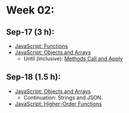 # Week 02:

## Sep-17 (3 h):
- [JavaScript: Functions](https://github.com/isel-leic-ipw/2526i-IPW-LEIC34D/wiki/04-JS-Functions)
- [JavaScript: Objects and Arrays](https://github.com/isel-leic-ipw/2526i-IPW-LEIC34D/wiki/05-JS-Objects-and-Arrays)
    - Until (inclusive):  [Methods Call and Apply](https://github.com/isel-leic-ipw/2526i-IPW-LEIC34D/wiki/05-JS-Objects-and-Arrays#methods-call-and-apply)

## Sep-18 (1.5 h):
- [JavaScript: Objects and Arrays](https://github.com/isel-leic-ipw/2526i-IPW-LEIC34D/wiki/05-JS-Objects-and-Arrays)
    - Continuation: Strings and JSON.
- [JavaScript: Higher-Order Functions](https://github.com/isel-leic-ipw/2526i-IPW-LEIC34D/wiki/06-JS-Higher-Order-Functions)